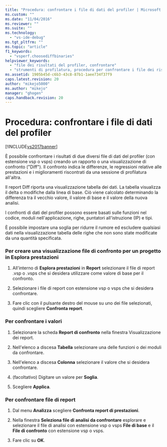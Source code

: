 ```yaml
---
title: "Procedura: confrontare i file di dati del profiler | Microsoft Docs"
ms.custom: ""
ms.date: "11/04/2016"
ms.reviewer: ""
ms.suite: ""
ms.technology: 
  - "vs-ide-debug"
ms.tgt_pltfrm: ""
ms.topic: "article"
f1_keywords: 
  - "vsperf.choosediffbinaries"
helpviewer_keywords: 
  - "file dei risultati del profiler, confrontare"
  - "strumenti di profilatura, procedura per confrontare i file dei risultati del profiler"
ms.assetid: 1905b45d-c6b3-43c8-87b1-1aee734f37f9
caps.latest.revision: 20
author: "mikejo5000"
ms.author: "mikejo"
manager: "ghogen"
caps.handback.revision: 20
---
```

# Procedura: confrontare i file di dati del profiler
[!INCLUDE[vs2017banner](../code-quality/includes/vs2017banner.md)]

È possibile confrontare i risultati di due diversi file di dati del profiler \(con estensione vsp o vsps\) creando un rapporto o una visualizzazione di confronto \("Diff"\).  Il confronto indica le differenze, le regressioni relative alle prestazioni e i miglioramenti riscontrati da una sessione di profilatura all'altra.  
  
 Il report Diff riporta una visualizzazione tabella dei dati.  La tabella visualizza il delta o modifiche dalla linea di base.  Ciò viene calcolato determinando la differenza tra il vecchio valore, il valore di base e il valore della nuova analisi.  
  
 I confronti di dati del profiler possono essere basati sulle funzioni nel codice, moduli nell'applicazione, righe, puntatori all'istruzione \(IP\) e tipi.  
  
 È possibile impostare una soglia per ridurre il rumore ed escludere qualsiasi dati nella visualizzazione tabella delle righe che non sono state modificate da una quantità specificata.  
  
### Per creare una visualizzazione file di confronto per un progetto in Esplora prestazioni  
  
1.  All’interno di **Esplora prestazioni** in **Report** selezionare il file di report .vsp o .vsps che si desidera utilizzare come valore di base per il confronto.  
  
2.  Selezionare i file di report con estensione vsp o vsps che si desidera confrontare.  
  
3.  Fare clic con il pulsante destro del mouse su uno dei file selezionati, quindi scegliere **Confronta report**.  
  
### Per confrontare i valori  
  
1.  Selezionare la scheda **Report di confronto** nella finestra Visualizzazione dei report.  
  
2.  Nell'elenco a discesa **Tabella** selezionare una delle funzioni o dei moduli da confrontare.  
  
3.  Nell'elenco a discesa **Colonna** selezionare il valore che si desidera confrontare.  
  
4.  \(facoltativo\) Digitare un valore per **Soglia**.  
  
5.  Scegliere **Applica**.  
  
### Per confrontare file di report  
  
1.  Dal menu **Analizza** scegliere **Confronta report di prestazioni**.  
  
2.  Nella finestra **Seleziona file di analisi da confrontare** esplorare e selezionare il file di analisi con estensione vsp o vsps **File di base** e il **File di confronto** con estensione vsp o vsps.  
  
3.  Fare clic su **OK**.